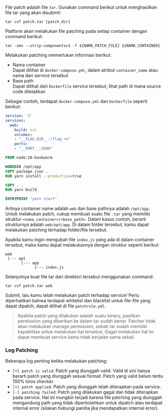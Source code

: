 File patch adalah file `tar`. Gunakan command berikut untuk menghasilkan file tar yang akan disubmit:

```
tar cvf patch.tar [patch_dir]
```

Platform akan melakukan file patching pada setiap container dengan command berikut:

```
tar -xmv --strip-components=1 -f ${NAMA_PATCH_FILE} ${NAMA_CONTAINER}
```

Melakukan patching memerlukan informasi berikut:

- Nama container  
  Dapat dilihat di `docker-compose.yml`, dalam atribut `container_name` atau nama dari service tersebut
- Base path  
  Dapat dilihat dari `Dockerfile` service tersebut, lihat path di mana source code diletakkan
  
Sebagai contoh, terdapat `docker-compose.yml` dan `Dockerfile` seperti berikut:
```yaml
version: '3'
services:
  web:
    build: src
    volumes:
    - "__FLAG_DIR__:/flag:ro"
    ports:
    - "__PORT__:3000"
```

```Dockerfile
FROM node:20-bookworm

WORKDIR /opt/app
COPY package.json .
RUN yarn install --production=true

COPY . .
RUN yarn build

ENTRYPOINT "yarn start"
```

Artinya container name adalah `web` dan base pathnya adalah `/opt/app`. Untuk melakukan patch, cukup membuat suatu file `.tar` yang memiliki struktur `<nama_container>/<base_path>`. Dalam kasus contoh, berarti strukturnya adalah `web/opt/app`. Di dalam folder tersebut, kamu dapat melakukan patching terhadap folder/file tersebut.

Apabila kamu ingin mengubah file `index.js` yang ada di dalam container tersebut, maka kamu dapat melakukannya dengan struktur seperti berikut:

```
web
 |--- opt
       |--- app
             |--- index.js
```

Selanjutnya buat file tar dari direktori tersebut menggunakan command:

```
tar cvf patch.tar web
```

Submit, lalu kamu telah melakukan patch terhadap service! Perlu diperhatikan bahwa terdapat whitelist dan blacklist untuk file-file yang dapat dipatch, dapat dilihat di file `patchrule.yml`.
  
> Apabila patch yang dilakukan adalah suatu binary, pastikan permission yang diberikan ke dalam tar sudah benar. Patcher tidak akan melakukan manage permission, sebab tar sudah memiliki kapabilitas untuk melakukan hal tersebut. Gagal melakukan hal ini dapat membuat service kamu tidak berjalan sama sekali.

### Log Patching
Beberapa log penting ketika melakukan patching:
- `[+] patch is valid`: Patch yang diunggah valid. Valid di sini hanya berarti patch yang diunggah sesuai format. Patch yang valid belum tentu 100% lolos checker.
- `[+] patch applied`: Patch yang diunggah telah diterapkan pada service.
- `[-] patching failed`: Patch yang dilakukan gagal dan tidak diterapkan pada service. Hal ini mungkin terjadi karena file patching yang diunggah mengandung path yang tidak diperbolehkan untuk dipatch atau terdapat internal error (silakan hubungi panitia jika mendapatkan internal error).